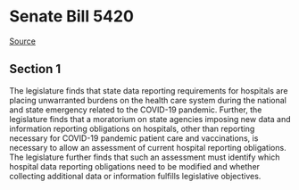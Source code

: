# Senate Bill 5420

[Source](http://lawfilesext.leg.wa.gov/biennium/2021-22/Xml/Bills/Senate%20Bills/5420.xml)
## Section 1
The legislature finds that state data reporting requirements for hospitals are placing unwarranted burdens on the health care system during the national and state emergency related to the COVID-19 pandemic. Further, the legislature finds that a moratorium on state agencies imposing new data and information reporting obligations on hospitals, other than reporting necessary for COVID-19 pandemic patient care and vaccinations, is necessary to allow an assessment of current hospital reporting obligations. The legislature further finds that such an assessment must identify which hospital data reporting obligations need to be modified and whether collecting additional data or information fulfills legislative objectives.
